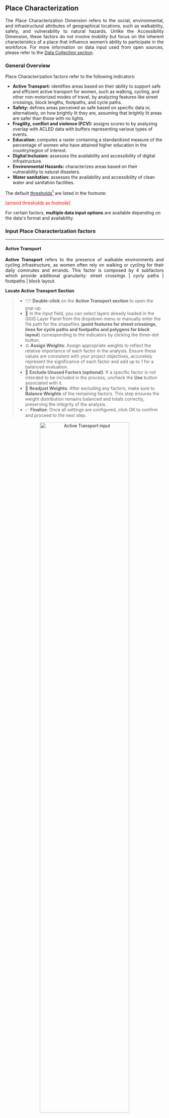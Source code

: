 ## Place Characterization

<p align="justify"> 
The Place Characterization Dimension refers to the social, environmental, and infrastructural attributes of geographical locations, such as walkability, safety, and vulnerability to natural hazards. Unlike the Accessibility Dimension, these factors do not involve mobility but focus on the inherent characteristics of a place that influence women’s ability to participate in the workforce. For more information on data input used from open sources, please refer to the <a href="https://worldbank.github.io/GEEST/docs/userguide/datacollection.html" target="_blank">Data Collection section</a>.
</p>

### General Overview

Place Characterization factors refer to the following indicators:

- **Active Transport:** identifies areas based on their ability to support safe and efficient active transport for women, such as walking, cycling, and other non-motorized modes of travel, by analyzing features like street crossings, block lengths, footpaths, and cycle paths.
- **Safety:** defines areas perceived as safe based on specific data or, alternatively, on how brightly lit they are, assuming that brightly lit areas are safer than those with no lights.
- **Fragility, conflict and violence (FCV):** assigns scores to by analyzing overlap with ACLED data with buffers representing various types of events.
- **Education:** computes a raster containing a standardized measure of the percentage of women who have attained higher education in the country/region of interest.
- **Digital Inclusion:** assesses the availability and accessibility of digital infrastructure.
- **Environmental Hazards:** characterizes areas based on their vulnerability to natural disasters.
- **Water sanitation:** assesses the availability and accessibility of clean water and sanitation facilities.

The default <a href="#footnote1" id="ref1">thresholds<sup>1</sup></a> are listed in the footnote:

 <span style="color: red;">[amend thresholds as footnote]</span>

For certain factors, **multiple data input options** are available depending on the data's format and availability.

### Input Place Characterization factors
---
#### Active Transport

<p align="justify"> 
<strong>Active Transport</strong> refers to the presence of walkable environments and cycling infrastructure, as women often rely on walking or cycling for their daily commutes and errands. This factor is composed by 4 subfactors which provide additional granularity: street crossings | cycly paths | footpaths | block layout.

**Locate Active Transport Section**

> - 🖱️🖱️ **Double-click** on the **Active Transport section** to open the pop-up.
> - 📝 In the *Input* field, you can select layers already loaded in the QGIS Layer Panel from the dropdown menu or manually enter the file path for the shapefiles (**point features for street crossings, lines for cycle paths and footpaths and polygons for block layout**) corresponding to the indicators by clicking the three-dot button.
> - ⚖️ **Assign Weights**: Assign appropriate weights to reflect the relative importance of each factor in the analysis. Ensure these values are consistent with your project objectives, accurately represent the significance of each factor and add up to 1 for a balanced evaluation.
> - 🚫 **Exclude Unused Factors (optional)**: If a specific factor is not intended to be included in the process, uncheck the **Use** button associated with it.
> - 🔄 **Readjust Weights**: After excluding any factors, make sure to **Balance Weights** of the remaining factors. This step ensures the weight distribution remains balanced and totals correctly, preserving the integrity of the analysis.
> - ✅ **Finalize**: Once all settings are configured, click OK to confirm and proceed to the next step.


<p align="center">
<img 
    src="https://raw.githubusercontent.com/worldbank/GEEST/main/docs/images/new%20images/ActiveTr.jpg" 
    alt="Active Transport input" 
    style="width:75%;" 
    title="Click to enlarge" 
    onclick="window.open(this.src, '_blank')">
</p>

**Process Active Transport factors**

Back in the Data Processing Interface:

> - 🖱️ **Right-click** on **Active Transport**.  
> - ▶️ **Select "Run Item Workflow"** from the context menu to initiate the process.

<p align="center">
<img 
    src="https://raw.githubusercontent.com/worldbank/GEEST/main/docs/images/new%20images/ActiveRun.jpg" 
    alt="Active transport run" 
    style="width:55%;" 
    title="Click to enlarge" 
    onclick="window.open(this.src, '_blank')">
</p>

The successful completion of the process is indicated by the green checkmark widgets.

---
#### Safety

<p align="justify"> 
<strong>Safety</strong> addresses the perceived security of public spaces, evaluated through the availability of adequate lighting, which affects women’s ability to move freely, seek employment, and access essential services.
</p>

**Locate Safety Section**

> - 🖱️🖱️ **Double-click** on the **Safety section** to open the pop-up.
> - 📂 **Flexible Data Input Options**: Multiple data input options are available depending on the data's availability, format, or geographic coverage. Select one of the following options:
> - 1️⃣ Using **Perceived Safety data** index score as input:

<p align="center">
<img 
    src="https://raw.githubusercontent.com/worldbank/GEEST/main/docs/images/new%20images/Safety_index.jpg" 
    alt="Safety index score" 
    style="width:55%;" 
    title="Click to enlarge" 
    onclick="window.open(this.src, '_blank')">
</p>

> - 2️⃣ Using **Classified Safety data** as input; select the layer already loaded in the QGIS Layer Panel from the dropdown menu or manually enter the file path for the shapefiles (**polygon features**) corresponding to the safety data by clicking the three-dot button and the classification field; this layer will be used for processing:
<p align="center">
<img 
    src="https://raw.githubusercontent.com/worldbank/GEEST/main/docs/images/new%20images/Safety_classes.jpg" 
    alt="Safety classes" 
    style="width:55%;" 
    title="Click to enlarge" 
    onclick="window.open(this.src, '_blank')">
</p>

> - 3️⃣ Using **Nighttime Lights data** as input; VIIRS Nighttime Lights raster may be used as proxy data for streetlight locations; select the layer already loaded in the QGIS Layer Panel from the dropdown menu or manually enter the file path for the (**raster data**) corresponding to the streetlights data by clicking the three-dot button; this layer will be used for processing:
<p align="center">
<img 
    src="https://raw.githubusercontent.com/worldbank/GEEST/main/docs/images/new%20images/Safety_NTL.jpg" 
    alt="Safety NTL" 
    style="width:55%;" 
    title="Click to enlarge" 
    onclick="window.open(this.src, '_blank')">
</p>

> - 4️⃣ Using **Street lights data** as input; select the layer already loaded in the QGIS Layer Panel from the dropdown menu or manually enter the file path for the shapefiles (**point locations**) representing street lights by clicking the three-dot button; this layer will be used for processing:
<p align="center">
<img 
    src="https://raw.githubusercontent.com/worldbank/GEEST/main/docs/images/new%20images/Safety_street.jpg" 
    alt="Safety street lights" 
    style="width:55%;" 
    title="Click to enlarge" 
    onclick="window.open(this.src, '_blank')">
</p>

> - 🚫 **Exclude Unused Factors (optional)**: If this factor is not intended to be included in the process, uncheck the **Use** button associated with it.
> - ✅ **Finalize**: Once all settings are configured, click OK to confirm and proceed to the next step.

**Process Safety factor**

Back in the Data Processing Interface:

> - 🖱️ **Right-click** on **Safety**.  
> - ▶️ **Select "Run Item Workflow"** from the context menu to initiate the process.

<p align="center">
<img 
    src="https://raw.githubusercontent.com/worldbank/GEEST/main/docs/images/new%20images/Safety_run.jpg" 
    alt="Safety run" 
    style="width:55%;" 
    title="Click to enlarge" 
    onclick="window.open(this.src, '_blank')">
</p>

The successful completion of the process is indicated by the green checkmark widgets.

---
#### FCV

<p align="justify"> 
<strong>Fragility, conflict and violence (FCV)</strong> considers the frequency of events related to political unrest, conflict, and violence in a region, which can increase women’s vulnerability and limit their access to employment and essential services.
</p>

**Locate FCV Section**

> - 🖱️🖱️ **Double-click** on the **FCV section** to open the pop-up.
> - 📂 **Flexible Data Input Options**: Multiple data input options are available depending on the data's availability, format, or geographic coverage. Select one of the following options:
> - 1️⃣ Using **Point features data** as input; select point locations representing data related to fragility, conflict and violence events; a buffer is needed to estimate the spatial impact of these events, the default radius is 5000m but if the impact radius of an event is known, it should be used instead:

<p align="center">
<img 
    src="https://raw.githubusercontent.com/worldbank/GEEST/main/docs/images/new%20images/FCV1.jpg" 
    alt="FCV points" 
    style="width:55%;" 
    title="Click to enlarge" 
    onclick="window.open(this.src, '_blank')">
</p>

> - 2️⃣ Using **ACLED data** as input; select ACLED data in CSV format representing fragility, conflict, and violence events; a buffer is required to estimate the spatial impact of these events, with a default radius of 5000m; if the specific impact radius of an event is known, it should be applied instead; a pop-up will appear to validate the CSV format.

<p align="center">
<img 
    src="https://raw.githubusercontent.com/worldbank/GEEST/main/docs/images/new%20images/FCV2.jpg" 
    alt="FCV csv data" 
    style="width:55%;" 
    title="Click to enlarge" 
    onclick="window.open(this.src, '_blank')">
</p>

> - 🚫 **Exclude Unused Factor (optional)**: If this factor is not intended to be included in the process, uncheck the **Use** button associated with it.
> - ✅ **Finalize**: Once all settings are configured, click OK to confirm and proceed to the next step.

**Process FCV factor**

Back in the Data Processing Interface:

> - 🖱️ **Right-click** on **FCV**.  
> - ▶️ **Select "Run Item Workflow"** from the context menu to initiate the process.

<p align="center">
<img 
    src="https://raw.githubusercontent.com/worldbank/GEEST/main/docs/images/new%20images/FCVrun.jpg" 
    alt="FCV run" 
    style="width:55%;" 
    title="Click to enlarge" 
    onclick="window.open(this.src, '_blank')">
</p>

The successful completion of the process is indicated by the green checkmark widgets.

---
#### Education

<p align="justify"> 
<strong>Education</strong> refers to the proportion of women in a region who have attained higher education, particularly in the specific field of analysis, serving as an indicator of societal attitudes towards women working in that sector.
</p>

**Locate Education Section**

> - 🖱️🖱️ **Double-click** on the **Education section** to open the pop-up.
> - 📂 **Flexible Data Input Options**: Multiple data input options are available depending on the data's availability, format, or geographic coverage. Select one of the following options:
> - 1️⃣ Using **Index score** at the national or regional level, based on the proportion of women who have attained higher education as input: 

<p align="center">
<img 
    src="https://raw.githubusercontent.com/worldbank/GEEST/main/docs/images/new%20images/Edu_index.jpg" 
    alt="Education index score" 
    style="width:55%;" 
    title="Click to enlarge" 
    onclick="window.open(this.src, '_blank')">
</p>

> - 2️⃣ Using **Classify Polygon Into Classes data** as input; select the layer already loaded in the QGIS Layer Panel from the dropdown menu or manually enter the file path for the shapefiles (**polygon features**) corresponding to the education data by clicking the three-dot button then, select the classification field to be used for processing:

<p align="center">
<img 
    src="https://raw.githubusercontent.com/worldbank/GEEST/main/docs/images/new%20images/Edu_class.jpg" 
    alt="Education classified polygons data" 
    style="width:55%;" 
    title="Click to enlarge" 
    onclick="window.open(this.src, '_blank')">
</p>

> - 🚫 **Exclude Unused Factor (optional)**: If this factor is not intended to be included in the process, uncheck the **Use** button associated with it.
> - ✅ **Finalize**: Once all settings are configured, click OK to confirm and proceed to the next step.

**Process Education factor**

Back in the Data Processing Interface:

> - 🖱️ **Right-click** on **Education**.  
> - ▶️ **Select "Run Item Workflow"** from the context menu to initiate the process.

<p align="center">
<img 
    src="https://raw.githubusercontent.com/worldbank/GEEST/main/docs/images/new%20images/Edu_run.jpg" 
    alt="Education run" 
    style="width:55%;" 
    title="Click to enlarge" 
    onclick="window.open(this.src, '_blank')">
</p>

The successful completion of the process is indicated by the green checkmark widgets.

---
#### Digital Inclusion

<p align="justify"> 
<strong>Digital Inclusion</strong> assesses the presence of digital infrastructure in a specific location, which is essential for women to pursue job opportunities, access training and education opportunities, and use financial services.
</p>

**Locate Digital Inclusion Section**

> - 🖱️🖱️ **Double-click** on the **Digital Inclusion section** to open the pop-up.
> - 📂 **Flexible Data Input Options**: Multiple data input options are available depending on the data's availability, format, or geographic coverage. Select one of the following options:
> - 1️⃣ Using **Index score** at the national or regional level, based on the proportion of available digital infrastructure as input: 

<p align="center">
<img 
    src="https://raw.githubusercontent.com/worldbank/GEEST/main/docs/images/new%20images/DIG_index.jpg" 
    alt="Digital Inclusion index score" 
    style="width:55%;" 
    title="Click to enlarge" 
    onclick="window.open(this.src, '_blank')">
</p>

> - 2️⃣ Using **Classify Polygon Into Classes data** as input; select the layer already loaded in the QGIS Layer Panel from the dropdown menu or manually enter the file path for the shapefiles (**polygon features**) corresponding to the digital inclusion data by clicking the three-dot button then, select the classification field to be used for processing:

<p align="center">
<img 
    src="https://raw.githubusercontent.com/worldbank/GEEST/main/docs/images/new%20images/DIG_class.jpg" 
    alt="Digital Inclusion classified polygons data" 
    style="width:55%;" 
    title="Click to enlarge" 
    onclick="window.open(this.src, '_blank')">
</p>

> - 🚫 **Exclude Unused Factor (optional)**: If this factor is not intended to be included in the process, uncheck the **Use** button associated with it.
> - ✅ **Finalize**: Once all settings are configured, click OK to confirm and proceed to the next step.

**Process Digital Inclusion factor**

Back in the Data Processing Interface:

> - 🖱️ **Right-click** on **Digital Inclusion**.  
> - ▶️ **Select "Run Item Workflow"** from the context menu to initiate the process.

<p align="center">
<img 
    src="https://raw.githubusercontent.com/worldbank/GEEST/main/docs/images/new%20images/DIG_run.jpg" 
    alt="Digital Inclusion run" 
    style="width:55%;" 
    title="Click to enlarge" 
    onclick="window.open(this.src, '_blank')">
</p>

The successful completion of the process is indicated by the green checkmark widgets.

---
#### Environmental Hazards

<p align="justify"> 
<strong>Environmental Hazards</strong> relate to the impact of environmental risks, such as floods, droughts, landslides, fires and extreme weather events, which can disrupt job stability, particularly for women in vulnerable sectors.
</p>

<p align="justify">
This factor is composed, by default, of five subfactors representing different types of hazards: fires, floods, landslides, tropical cyclones and droughts. These subfactors are aggregated into a single factor, referred to as Environmental Hazards, based on the selected weights assigned to each subfactor.

If data for one or more hazard types is not available, these subfactors can be excluded from the processing. In such cases, the tool will automatically adjust the weights of the remaining subfactors to ensure accurate aggregation.

The thresholds for defining hazard levels are based on a predefined list <span style="color: red;">(**provided in the footnote**)</span>. The processing relies on globally available open data sources integrated into the tool. However, if more precise and localized data is available, users are encouraged to incorporate it into the processing. In doing so, users should align the data with the thresholds provided to maintain consistency and reliability.
</p>

**Locate Environmental Hazards Section**

> - 🖱️🖱️ **Double-click** on the **Environmental Hazards section** to open the pop-up.
> - 📝 In the *Input* field, you can select layers already loaded in the QGIS Layer Panel from the dropdown menu or manually enter the file path for the **raster features** corresponding to the indicators by clicking the three-dot button.
> - ⚖️ **Assign Weights**: Assign appropriate weights to reflect the relative importance of each factor in the analysis. Ensure these values are consistent with your project objectives, accurately represent the significance of each factor and add up to 1 for a balanced evaluation.
> - 🚫 **Exclude Unused Factors (optional)**: If a specific factor is not intended to be included in the process, uncheck the **Use** button associated with it.
> - 🔄 **Readjust Weights**: After excluding any factors, make sure to **Balance Weights** of the remaining factors. This step ensures the weight distribution remains balanced and totals correctly, preserving the integrity of the analysis.
> - ✅ **Finalize**: Once all settings are configured, click OK to confirm and proceed to the next step.

<p align="center">
<img 
    src="https://raw.githubusercontent.com/worldbank/GEEST/main/docs/images/new%20images/ENV_select.jpg" 
    alt="Environmental Hazards data input" 
    style="width:55%;" 
    title="Click to enlarge" 
    onclick="window.open(this.src, '_blank')">
</p>

**Process Environmental Hazards factors**

Back in the Data Processing Interface:

> - 🖱️ **Right-click** on **Environmental Hazards**.  
> - ▶️ **Select "Run Item Workflow"** from the context menu to initiate the process.

<p align="center">
<img 
    src="https://raw.githubusercontent.com/worldbank/GEEST/main/docs/images/new%20images/ENV_run.jpg" 
    alt="Environmental Hazards run" 
    style="width:55%;" 
    title="Click to enlarge" 
    onclick="window.open(this.src, '_blank')">
</p>

The successful completion of the process is indicated by the green checkmark widgets.

---
#### Water sanitation

<p align="justify"> 
<strong>Water sanitation</strong> concerns the availability of clean water and sanitation facilities, affecting women’s time allocation and capacity to engage in employment.
</p>

**Locate Water sanitation Section**

> - 🖱️🖱️ **Double-click** on the **Water sanitation section** to open the pop-up.
> - 📝 In the *Input* field, you can select layers already loaded in the QGIS Layer Panel from the dropdown menu or manually enter the file path for the shapefiles (**point features**) corresponding to the water and sanitation facilities by clicking the three-dot button; a buffer is needed to estimate the spatial impact of these facilities, the default radius is set to 1000 meters; however, this value can be adjusted based on the user's considerations.
> - 🚫 **Exclude Unused Factor (optional)**: If this specific factor is not intended to be included in the process, uncheck the **Use** button associated with it.
> - ✅ **Finalize**: Once all settings are configured, click OK to confirm and proceed to the next step.

<p align="center">
<img 
    src="https://raw.githubusercontent.com/worldbank/GEEST/main/docs/images/new%20images/Water_select.jpg" 
    alt="Water sanitation input" 
    style="width:55%;" 
    title="Click to enlarge" 
    onclick="window.open(this.src, '_blank')">
</p>

**Process Water sanitation factor**

Back in the Data Processing Interface:

> - 🖱️ **Right-click** on **Water sanitation**.  
> - ▶️ **Select "Run Item Workflow"** from the context menu to initiate the process.

<p align="center">
<img 
    src="https://raw.githubusercontent.com/worldbank/GEEST/main/docs/images/new%20images/Water_run.jpg" 
    alt="Water run" 
    style="width:55%;" 
    title="Click to enlarge" 
    onclick="window.open(this.src, '_blank')">
</p>

The successful completion of the process is indicated by the green checkmark widgets.

---
**Additional Steps Before Processing**: 

> - 🖱️🖱️ **Double-click** on the **Place Characterization section** to open the pop-up.
> - ⚖️ **Assign Weights**: Ensure the **weights** are correctly assigned, as they determine the relative importance of each factor in the analysis. Carefully review these values to ensure they are aligned with your project's objectives and reflect the significance of each factor accurately.
> - 🚫 **Exclude Unused Factors (optional)**: If a specific factor is not intended to be included in the process, uncheck the **Use** button associated with it.
> - 🔄 **Readjust Weights**: After excluding any factors, make sure to **Balance Weights** of the remaining factors. This step ensures the weight distribution remains balanced and totals correctly, preserving the integrity of the analysis, then click **OK** to proceed.

<p align="center">
<img 
    src="https://raw.githubusercontent.com/worldbank/GEEST/main/docs/images/new%20images/PC_weights.jpg" 
    alt="Place Characterization Weights" 
    style="width:75%;" 
    title="Click to enlarge" 
    onclick="window.open(this.src, '_blank')">
</p>

### Process Place Characterization factors
---
After configuring the factors and adjusting their weights to achieve balance, you can initiate the process workflow:

> - 🖱️**Right-click on Place Characterization**.  
> - ▶️**Select Run Item Workflow** from the context menu.

<p align="center">
<img 
    src="https://raw.githubusercontent.com/worldbank/GEEST/main/docs/images/new%20images/PC_run.jpg" 
    alt="Place Characterization Run" 
    style="width:75%;" 
    title="Click to enlarge" 
    onclick="window.open(this.src, '_blank')">
</p>

The process should be successfully completed and indicated by a green checkmark widget.

### Visualizing the Outputs 
---
After completing the process, the outputs are automatically added to the Layer Panel in QGIS as a group layer. This group layer has the *Mutually Exclusive Group* feature activated, which ensures that only one layer within the group can be visible at a time. When this feature is enabled, turning on the visibility of one layer automatically turns off the visibility of the others within the same group, making it easier to compare results without overlapping visualizations.

The outputs consist of all factors and subfactors, as well as the aggregation of these into the final Place Characterization output. All scores are assessed on a scale from 0 to 5, categorized as follows: ≤ 0.5 (Not Enabling) | 0.5–1.5 (Very Low Enablement) | 1.5–2.5 (Low Enablement) | 2.5–3.5 (Moderately Enabling) | 3.5–4.5 (Enabling) | 4.5–5.0 (Highly Enabling).

<span style="color: red;">[Not working - Need to be amended]</span>

The outputs are stored under the Place Characterization folder within the project folder created during the setup phase as raster files. These files can be shared and further utilized for various purposes, such as visualization in QGIS or other GIS software, integration into reports, overlaying with other spatial datasets, or performing advanced geospatial analyses, such as identifying priority areas or conducting trend analysis based on the scores.

If the results do not immediately appear in the Layer Panel after processing the Place Characterization Dimension, you can resolve this by either adding them manually from the folder path or by right-clicking on the Place Characterization Dimension and selecting **Add to map** from the context menu:

<p align="center">
<img 
    src="https://raw.githubusercontent.com/worldbank/GEEST/main/docs/images/new%20images/PC_add.jpg" 
    alt="Place Characterization Add to map" 
    style="width:75%;" 
    title="Click to enlarge" 
    onclick="window.open(this.src, '_blank')">
</p>

> 💡 **Tip**: If the input needs to be changed for any reason (e.g., incorrect initial input), you can clear the results and reprocess them as follows:
> - 🖱️ **Right-click** on the factor/dimension and select **Clear Item**.  
> - 🖱️ **Right-click again** on the same cleared factor/dimension, and while holding the **SHIFT** key on your keyboard, select **Run Item Workflow**.
> This process ensures that the tool reassesses the input datasets and outputs the corrected scores.

<p align="center">
<img 
    src="https://raw.githubusercontent.com/worldbank/GEEST/main/docs/images/new%20images/PC_rerun.jpg" 
    alt="Place Characterization Clear and rerun" 
    style="width:75%;" 
    title="Click to enlarge" 
    onclick="window.open(this.src, '_blank')">
</p>

### Key Considerations
---
- **Input Accuracy**: Ensure all input datasets are carefully entered/selected and correspond to the correct factors and/or subfactors. Incorrect data will impact the outputs and subsequent analysis.

- **Weight Adjustment**: Assign weights thoughtfully to reflect the importance of each factor in the overall analysis. After making changes, always balance the weights to ensure they sum up correctly.
  
<small>
    <a id="footnote1" href="#ref1">1</a>: <span style="color: #505050;"><strong>Default thresholds</strong> </span>
 <br>
 <span style="color: #505050;">
 <strong>Active transport</strong> factor is calculated based on four factors averaged across the raster cells:
    <br>
    <em>Street Crossings scores</em>: (score 0 = none, score 3 = 1 crossing, score 5 = 2+ crossings)<br>
    <em>Cycle Paths scores</em>: (score 0 = none, score 3 = 1 cycle path, score 5 = 2+ paths)<br>
    <em>Footpaths scores</em>: (score 0 = none, score 3 = 1 path, score 5 = 2+ paths)<br>
    <em>Block Sizes scores</em>: (score 0 = none, score 1 = >1 km, score 2 = 751m-1 km, score 3 = 501m-750m, score 4 = 251m-500m, score 5 = <250m)<br>
    <br>
    <strong>Safety</strong> is calculated by generating 20-meter buffers around streetlights. Raster cells where 80-100% of their area intersects with these buffers are assigned a <em>score of 5</em>. Cells with 60-79% intersection receive a <em>score of 4</em>, 40-59% a <em>score of 3</em>, 20-39% a <em>score of 2</em>, and 1-19% a <em>score of 1</em>. Cells with no overlap are <em>scored as 0</em>. <strong>Note:</strong> Use nighttime light data only if streetlight data is unavailable.
    <br><br>
    <strong>FCV</strong> is structured by assigning scores to raster cells based on their overlap with buffers representing different types of events. Using point locations of FCV (Fragility, Conflict, and Violence) events, create circular buffers with a radius of 5 km to estimate the spatial impact. If a specific event's impact radius is known, it should be applied instead. Raster cells intersecting with these buffers are scored as follows:
    <ul>
        <li>Rasters overlapping with buffers for battles and explosions: <em>score 0</em></li>
        <li>Rasters overlapping with buffers for explosions and remote violence: <em>score 1</em></li>
        <li>Rasters overlapping with buffers for violence against civilians: <em>score 2</em></li>
        <li>Rasters overlapping with buffers for protests and riots: <em>score 4</em></li>
        <li>Areas with no overlap with any event: <em>score 5</em></li>
    </ul>
    <br>
    <strong>Education</strong> reclassifies the input data to a standardized scale from 0 to 5 using a linear scaling process. In this scale, a <em>score of 5</em> represents areas where all women have a university degree, while a <em>score of 0</em> represents areas where no women have a university degree.
    <br><br>
    <strong>Digital Inclusion</strong> reclassifies input data to a standardized scale of 0 to 5 using a linear scaling process, where <em>5</em> represents areas where 100% of households have internet access, and <em>0</em> represents areas where no households have internet access.
    <br><br>
    <strong>Environmental Hazards</strong> reclassifies input data to a standardized scale of 0 to 5 using a linear scaling process, where <em>5</em> represents areas with no environmental hazards and <em>0</em> represents areas with the highest level of hazard.
    <br><br>
    <strong>Water Sanitation</strong> is assessed based on the presence of water and sanitation facilities within a raster cell, applying a default 1000m buffer. The scoring is as follows:
    <ul>
        <li>Raster cell with no water points: <em>score 0</em></li>
        <li>Raster cell with 1 water point: <em>score 3</em></li>
        <li>Raster cell with 2 or more water points: <em>score 5</em></li>
    </ul>
     </span>
</small>
